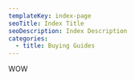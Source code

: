 ```yaml
---
templateKey: index-page
seoTitle: Index Title
seoDescription: Index Description
categories:
  - title: Buying Guides
---
```


WOW